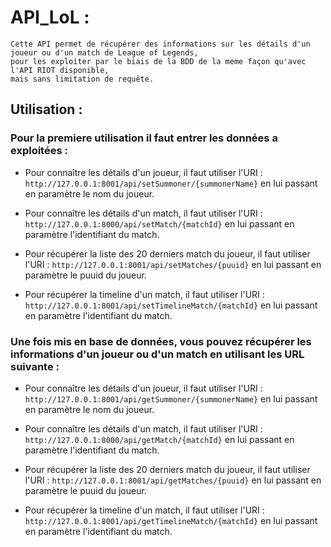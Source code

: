 # API_LoL :
        
    Cette API permet de récupérer des informations sur les détails d'un joueur ou d'un match de League of Legends, 
    pour les exploiter par le biais de la BDD de la meme façon qu'avec l'API RIOT disponible, 
    mais sans limitation de requête.

## Utilisation :

### Pour la premiere utilisation il faut entrer les données a exploitées :

- Pour connaître les détails d'un joueur, il faut utiliser l'URI : `http://127.0.0.1:8001/api/setSummoner/{summonerName}` en lui passant en paramètre le nom du joueur.

- Pour connaître les détails d'un match, il faut utiliser l'URI : `http://127.0.0.1:8000/api/setMatch/{matchId}` en lui passant en paramètre l'identifiant du match.

- Pour récupérer la liste des 20 derniers match du joueur, il faut utiliser l'URI : `http://127.0.0.1:8001/api/setMatches/{puuid}` en lui passant en paramètre le puuid du joueur.

- Pour récupérer la timeline d'un match, il faut utiliser l'URI : `http://127.0.0.1:8001/api/setTimelineMatch/{matchId}` en lui passant en paramètre l'identifiant du match.

### Une fois mis en base de données, vous pouvez récupérer les informations d'un joueur ou d'un match en utilisant les URL suivante :
        
- Pour connaître les détails d'un joueur, il faut utiliser l'URI : `http://127.0.0.1:8001/api/getSummoner/{summonerName}` en lui passant en paramètre le nom du joueur.

- Pour connaître les détails d'un match, il faut utiliser l'URI : `http://127.0.0.1:8000/api/getMatch/{matchId}` en lui passant en paramètre l'identifiant du match.

- Pour récupérer la liste des 20 derniers match du joueur, il faut utiliser l'URI : `http://127.0.0.1:8001/api/getMatches/{puuid}` en lui passant en paramètre le puuid du joueur.

- Pour récupérer la timeline d'un match, il faut utiliser l'URI : `http://127.0.0.1:8001/api/getTimelineMatch/{matchId}` en lui passant en paramètre l'identifiant du match.